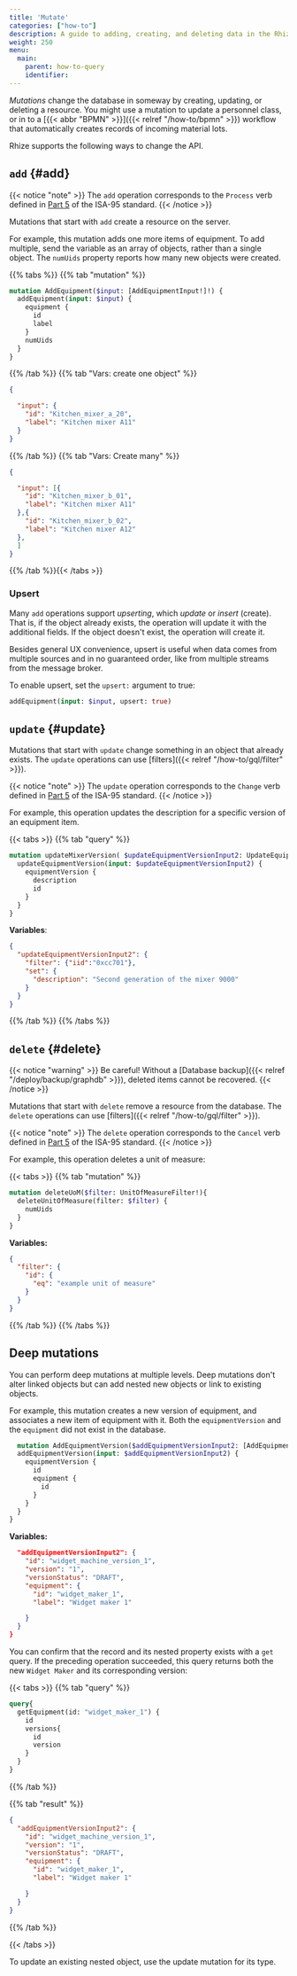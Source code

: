 ```yaml
---
title: 'Mutate'
categories: ["how-to"]
description: A guide to adding, creating, and deleting data in the Rhize DB
weight: 250
menu:
  main:
    parent: how-to-query
    identifier:
---
```


_Mutations_ change the database in someway by creating, updating, or deleting a resource.
You might use a mutation to update a personnel class, or in to a [{{< abbr "BPMN" >}}]({{< relref "/how-to/bpmn" >}}) workflow that automatically creates records of incoming material lots.

Rhize supports the following ways to change the API.

## `add` {#add}

{{< notice "note" >}}
The `add` operation corresponds to the `Process` verb defined in [Part 5](https://www.isa.org/products/ansi-isa-95-00-05-2018-enterprise-control-system-i) of the ISA-95 standard.
{{< /notice >}}

Mutations that start with `add` create a resource on the server.

For example, this mutation adds one more items of equipment.
To add multiple, send the variable as an array of objects, rather than a single object.
The `numUids` property reports how many new objects were created.

{{% tabs %}}
{{% tab "mutation" %}}

```graphql
mutation AddEquipment($input: [AddEquipmentInput!]!) {
  addEquipment(input: $input) {
    equipment {
      id
      label
    }
    numUids
  }
}
```

{{% /tab %}}
{{% tab "Vars: create one object" %}}

```json
{

  "input": {
    "id": "Kitchen_mixer_a_20",
    "label": "Kitchen mixer A11"
  }
}
```
{{% /tab %}}
{{% tab "Vars: Create many" %}}

```json
{

  "input": [{
    "id": "Kitchen_mixer_b_01",
    "label": "Kitchen mixer A11"
  },{
    "id": "Kitchen_mixer_b_02",
    "label": "Kitchen mixer A12"
  },
  ]
}
```
{{% /tab %}}{{< /tabs >}}

### Upsert

Many `add` operations support _upserting_, which _update_ or _insert_ (create).
That is, if the object already exists, the operation will update it with the additional fields.
If the object doesn't exist, the operation will create it.

Besides general UX convenience, upsert is useful when data comes from multiple sources and in no guaranteed order, like from multiple streams from the message broker.

To enable upsert, set the `upsert:` argument to true:

```graphql
addEquipment(input: $input, upsert: true)
```

## `update` {#update}

Mutations that start with `update` change something in an object that already exists.
The `update` operations can use [filters]({{< relref "/how-to/gql/filter" >}}).

{{< notice "note" >}}
The `update` operation corresponds to the `Change` verb defined in [Part 5](https://www.isa.org/products/ansi-isa-95-00-05-2018-enterprise-control-system-i) of the ISA-95 standard.
{{< /notice >}}

For example, this operation updates the description for a specific version of an equipment item.

{{< tabs >}}
{{% tab "query" %}}

```graphql
mutation updateMixerVersion( $updateEquipmentVersionInput2: UpdateEquipmentVersionInput!){
  updateEquipmentVersion(input: $updateEquipmentVersionInput2) {
    equipmentVersion {
      description
      id
    }
  }
}
```

**Variables**:
```json
{
  "updateEquipmentVersionInput2": {
    "filter": {"iid":"0xcc701"},
    "set": {
      "description": "Second generation of the mixer 9000"
    }
  }
}
```
{{% /tab %}}
{{% /tabs %}}

## `delete` {#delete}

{{< notice "warning" >}}
Be careful! Without a [Database backup]({{< relref "/deploy/backup/graphdb" >}}), deleted items cannot be recovered.
{{< /notice >}}


Mutations that start with `delete` remove a resource from the database.
The `delete` operations can use [filters]({{< relref "/how-to/gql/filter" >}}).


{{< notice "note" >}}
The `delete` operation corresponds to the `Cancel` verb defined in [Part 5](https://www.isa.org/products/ansi-isa-95-00-05-2018-enterprise-control-system-i) of the ISA-95 standard.
{{< /notice >}}

For example, this operation deletes a unit of measure:

{{< tabs >}}
{{% tab "mutation" %}}

```graphql
mutation deleteUoM($filter: UnitOfMeasureFilter!){
  deleteUnitOfMeasure(filter: $filter) {
    numUids
  }
}
```

**Variables:**
```json
{
  "filter": {
    "id": {
      "eq": "example unit of measure"
    }
  }
}

```
{{% /tab %}}
{{% /tabs %}}

## Deep mutations

You can perform deep mutations at multiple levels.
Deep mutations don't alter linked objects but can add nested new objects or link to existing objects.

For example, this mutation creates a new version of equipment, and associates a new item of equipment with it. Both the `equipmentVersion` and the `equipment` did not exist in the database.

```graphql
  mutation AddEquipmentVersion($addEquipmentVersionInput2: [AddEquipmentVersionInput!]!) {
  addEquipmentVersion(input: $addEquipmentVersionInput2) {
    equipmentVersion {
      id
      equipment {
        id
      }
    }
  }
}
```

**Variables:**

```json
  "addEquipmentVersionInput2": {
    "id": "widget_machine_version_1",
    "version": "1",
    "versionStatus": "DRAFT",
    "equipment": {
      "id": "widget_maker_1",
      "label": "Widget maker 1"

    }
  }
}
```

You can confirm that the record and its nested property exists with a `get` query.
If the preceding operation succeeded, this query returns both the new `Widget Maker` and
its corresponding version:

{{< tabs >}}
{{% tab "query" %}}
```graphql
query{
  getEquipment(id: "widget_maker_1") {
    id
    versions{
      id
      version
    }
  }
}
```
{{% /tab %}}


{{% tab "result" %}}

```json
{
  "addEquipmentVersionInput2": {
    "id": "widget_machine_version_1",
    "version": "1",
    "versionStatus": "DRAFT",
    "equipment": {
      "id": "widget_maker_1",
      "label": "Widget maker 1"

    }
  }
}
```

{{% /tab %}}

{{< /tabs >}}

To update an existing nested object, use the update mutation for its type.
